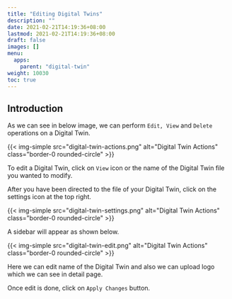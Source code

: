 ```yaml
---
title: "Editing Digital Twins"
description: ""
date: 2021-02-21T14:19:36+08:00
lastmod: 2021-02-21T14:19:36+08:00
draft: false
images: []
menu:
  apps:
    parent: "digital-twin"
weight: 10030
toc: true
---
```


## Introduction
As we can see in below image, we can perform `Edit, View` and `Delete` operations on a Digital Twin.

{{< img-simple src="digital-twin-actions.png" alt="Digital Twin Actions" class="border-0 rounded-circle" >}}

To edit a Digital Twin, click on `View` icon or the name of the Digital Twin file you wanted to modify.

After you have been directed to the file of your Digital Twin, click on the settings icon at the top right.

{{< img-simple src="digital-twin-settings.png" alt="Digital Twin Actions" class="border-0 rounded-circle" >}}

A sidebar will appear as shown below.

{{< img-simple src="digital-twin-edit.png" alt="Digital Twin Actions" class="border-0 rounded-circle" >}}

Here we can edit name of the Digital Twin and also we can upload logo which we can see in detail page.

Once edit is done, click on `Apply Changes` button.